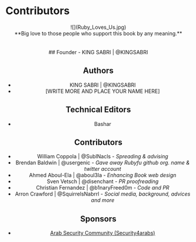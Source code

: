 # Contributors


<center>![](Ruby_Loves_Us.jpg)


<center>**Big love to those people who support this book by any meaning.**
<br><br><br>
## Founder
- KING SABRI | @KINGSABRI

## Authors 
- KING SABRI | @KINGSABRI
- [WRITE MORE AND PLACE YOUR NAME HERE]

## Technical Editors
- Bashar

## Contributors
- William Coppola | @SubINacls - *Spreading & advising*
- Brendan Baldwin | @usergenic - *Gave away Rubyfu github org. name & twitter account*
- Ahmed Aboul-Ela | @aboul3la - *Enhancing Book web design*
- Sven Vetsch | @disenchant - *PR proofreading*
- Christian Fernandez | @b1naryFreed0m - *Code and PR*
- Arron Crawford | @SquirrelsNabrrl - *Social media, background, advices and more*

## Sponsors
- [Arab Security Community (Security4arabs)][1]


<br><br><br>
---
[1]: http://www.security4arabs.com/


